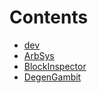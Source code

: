 

# Contents
- [dev](/src/dev)
- [ArbSys](ArbSys.sol/interface.ArbSys.md)
- [BlockInspector](BlockInspector.sol/contract.BlockInspector.md)
- [DegenGambit](DegenGambit.sol/contract.DegenGambit.md)
